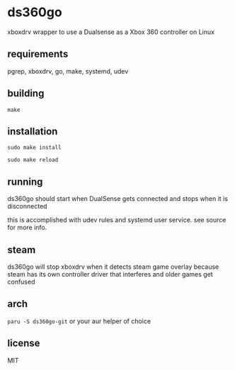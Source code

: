 # ds360go
xboxdrv wrapper to use a Dualsense as a Xbox 360 controller on Linux

## requirements

pgrep, xboxdrv, go, make, systemd, udev

## building

`make`

## installation

`sudo make install`

`sudo make reload`

## running

ds360go should start when DualSense gets connected and stops when it is disconnected

this is accomplished with udev rules and systemd user service. see source for more info.

## steam

ds360go will stop xboxdrv when it detects steam game overlay because steam has its own controller driver that interferes and older games get confused

## arch

`paru -S ds360go-git` or your aur helper of choice

## license

MIT